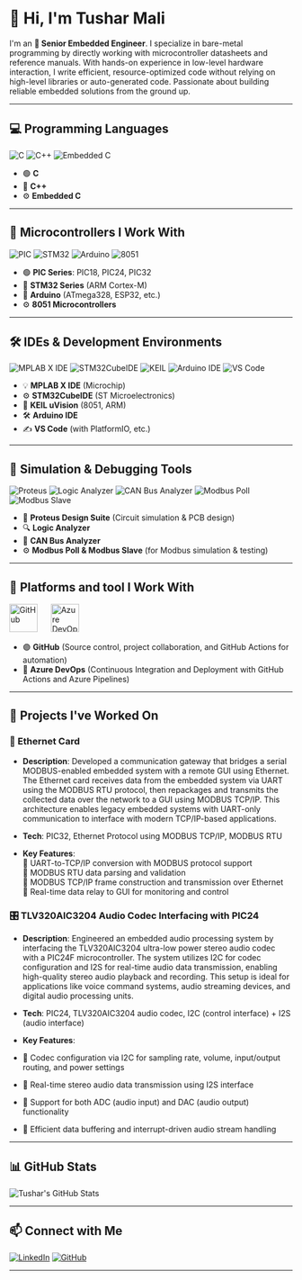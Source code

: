 # 👋 Hi, I'm Tushar Mali

I'm an **🚀 Senior Embedded Engineer**. 
I specialize in bare-metal programming by directly working with microcontroller datasheets and reference manuals. With hands-on experience in low-level hardware interaction, I write efficient, resource-optimized code without relying on high-level libraries or auto-generated code. Passionate about building reliable embedded solutions from the ground up.

---

## 💻 Programming Languages
![C](https://img.shields.io/badge/C-00599C?style=for-the-badge&logo=c&logoColor=white)
![C++](https://img.shields.io/badge/C++-00599C?style=for-the-badge&logo=c%2B%2B&logoColor=white)
![Embedded C](https://img.shields.io/badge/Embedded%20C-green?style=for-the-badge)

- 🟢 **C**           
- 🔷 **C++**       
- ⚙️ **Embedded C**  
  
---

## 🔧 Microcontrollers I Work With
![PIC](https://img.shields.io/badge/PIC-Microchip-red?style=for-the-badge&logo=microchip)
![STM32](https://img.shields.io/badge/STM32-03234B?style=for-the-badge&logo=STMicroelectronics&logoColor=white)
![Arduino](https://img.shields.io/badge/Arduino-00979D?style=for-the-badge&logo=arduino&logoColor=white)
![8051](https://img.shields.io/badge/8051-MCU-blue?style=for-the-badge)

- 🟢 **PIC Series**: PIC18, PIC24, PIC32  
- 🔵 **STM32 Series** (ARM Cortex-M)  
- 🔸 **Arduino** (ATmega328, ESP32, etc.)  
- ⚙️ **8051 Microcontrollers**

---

## 🛠️ IDEs & Development Environments

![MPLAB X IDE](https://img.shields.io/badge/MPLAB%20X-IDE-red?style=for-the-badge&logo=microchip)
![STM32CubeIDE](https://img.shields.io/badge/STM32CubeIDE-blue?style=for-the-badge&logo=STMicroelectronics)
![KEIL](https://img.shields.io/badge/Keil-uVision-green?style=for-the-badge)
![Arduino IDE](https://img.shields.io/badge/Arduino-IDE-00979D?style=for-the-badge&logo=arduino&logoColor=white)
![VS Code](https://img.shields.io/badge/VSCode-007ACC?style=for-the-badge&logo=visual-studio-code&logoColor=white)

- 💡 **MPLAB X IDE**  (Microchip)
- ⚙️ **STM32CubeIDE** (ST Microelectronics) 
- 🧠 **KEIL uVision** (8051, ARM) 
- 🛠️ **Arduino IDE**  
- ✍️ **VS Code** (with PlatformIO, etc.)

---

## 🧪 Simulation & Debugging Tools
![Proteus](https://img.shields.io/badge/Proteus-Simulation-purple?style=for-the-badge)
![Logic Analyzer](https://img.shields.io/badge/Logic%20Analyzer-Tool-yellow?style=for-the-badge)
![CAN Bus Analyzer](https://img.shields.io/badge/CAN%20Bus-Analyzer-blue?style=for-the-badge)
![Modbus Poll](https://img.shields.io/badge/Modbus-Poll-orange?style=for-the-badge)
![Modbus Slave](https://img.shields.io/badge/Modbus-Slave-orange?style=for-the-badge)

- 🔄 **Proteus Design Suite** (Circuit simulation & PCB design)  
- 🔍 **Logic Analyzer**  
- 🚌 **CAN Bus Analyzer**  
- ⚙️ **Modbus Poll & Modbus Slave** (for Modbus simulation & testing)

---

## 🔧 Platforms and tool I Work With

<p align="left"> <img src="https://cdn.jsdelivr.net/gh/devicons/devicon/icons/github/github-original.svg" alt="GitHub" width="50" height="50" style="margin-right:20px;" /> <img src="https://cdn.jsdelivr.net/gh/devicons/devicon/icons/azuredevops/azuredevops-original.svg" alt="Azure DevOps" width="50" height="50" style="margin-right:20px;" /> </p>

- 🟣 **GitHub** (Source control, project collaboration, and GitHub Actions for automation)
- 🔵 **Azure DevOps** (Continuous Integration and Deployment with GitHub Actions and Azure Pipelines)
  
---

## 🔧 Projects I've Worked On

### 🚗 Ethernet Card
- **Description**: Developed a communication gateway that bridges a serial MODBUS-enabled embedded system with a remote GUI using Ethernet. The Ethernet card receives data from the embedded system via UART using the MODBUS RTU protocol, then repackages and transmits the collected data over the network to a GUI using MODBUS TCP/IP. This architecture enables legacy embedded systems with UART-only communication to interface with modern TCP/IP-based applications.
  
- **Tech**: PIC32, Ethernet Protocol using MODBUS TCP/IP, MODBUS RTU
  
- **Key Features**:  
 🔸 UART-to-TCP/IP conversion with MODBUS protocol support  
 🔸 MODBUS RTU data parsing and validation  
 🔸 MODBUS TCP/IP frame construction and transmission over Ethernet  
 🔸 Real-time data relay to GUI for monitoring and control  


### 🎛️ TLV320AIC3204 Audio Codec Interfacing with PIC24
- **Description**: Engineered an embedded audio processing system by interfacing the TLV320AIC3204 ultra-low power stereo audio codec with a PIC24F microcontroller. The system utilizes I2C for codec configuration and I2S for real-time audio data transmission, enabling high-quality stereo audio playback and recording. This setup is ideal for applications like voice command systems, audio streaming devices, and digital audio processing units.
  
- **Tech**: PIC24, TLV320AIC3204 audio codec, I2C (control interface) + I2S (audio interface)
  
- **Key Features**:
- 🔸 Codec configuration via I2C for sampling rate, volume, input/output routing, and power settings
- 🔸 Real-time stereo audio data transmission using I2S interface
- 🔸 Support for both ADC (audio input) and DAC (audio output) functionality
- 🔸 Efficient data buffering and interrupt-driven audio stream handling

---

## 📊 GitHub Stats

![Tushar's GitHub Stats](https://github-readme-stats.vercel.app/api?username=tusharmali017&show_icons=true&theme=radical)

---

## 📫 Connect with Me

[![LinkedIn](https://img.shields.io/badge/LinkedIn-blue?style=for-the-badge&logo=linkedin&logoColor=white)](https://www.linkedin.com/in/tushar-mali-692230139/)
[![GitHub](https://img.shields.io/badge/GitHub-000?style=for-the-badge&logo=github&logoColor=white)](https://github.com/tusharmali017)

---

